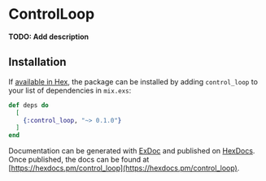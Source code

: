 # ControlLoop

**TODO: Add description**

## Installation

If [available in Hex](https://hex.pm/docs/publish), the package can be installed
by adding `control_loop` to your list of dependencies in `mix.exs`:

```elixir
def deps do
  [
    {:control_loop, "~> 0.1.0"}
  ]
end
```

Documentation can be generated with [ExDoc](https://github.com/elixir-lang/ex_doc)
and published on [HexDocs](https://hexdocs.pm). Once published, the docs can
be found at [https://hexdocs.pm/control_loop](https://hexdocs.pm/control_loop).

